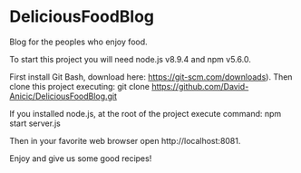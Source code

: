 # DeliciousFoodBlog
Blog for the peoples who enjoy food.

To start this project you will need node.js v8.9.4 and npm v5.6.0.

First install Git Bash, download here: https://git-scm.com/downloads).
Then clone this project executing: git clone https://github.com/David-Anicic/DeliciousFoodBlog.git 

If you installed node.js, at the root of the project execute command: npm start server.js

Then in your favorite web browser open http://localhost:8081.

Enjoy and give us some good recipes!
